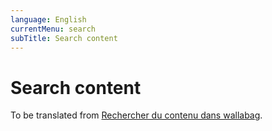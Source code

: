 ```yaml
---
language: English
currentMenu: search
subTitle: Search content
---
```


# Search content

To be translated from [Rechercher du contenu dans wallabag](../../fr/Utilisateur/Rechercher.md).

